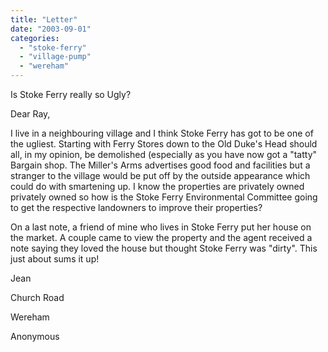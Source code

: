 ```yaml
---
title: "Letter"
date: "2003-09-01"
categories: 
  - "stoke-ferry"
  - "village-pump"
  - "wereham"
---
```


Is Stoke Ferry really so Ugly?

Dear Ray,

I live in a neighbouring village and I think Stoke Ferry has got to be one of the ugliest. Starting with Ferry Stores down to the Old Duke's Head should all, in my opinion, be demolished (especially as you have now got a "tatty" Bargain shop. The Miller's Arms advertises good food and facilities but a stranger to the village would be put off by the outside appearance which could do with smartening up. I know the properties are privately owned privately owned so how is the Stoke Ferry Environmental Committee going to get the respective landowners to improve their properties?

On a last note, a friend of mine who lives in Stoke Ferry put her house on the market. A couple came to view the property and the agent received a note saying they loved the house but thought Stoke Ferry was "dirty". This just about sums it up!

Jean

Church Road

Wereham

Anonymous
